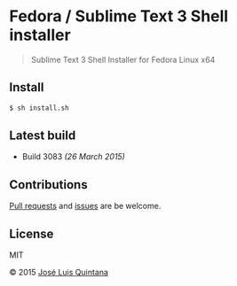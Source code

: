 # Fedora / Sublime Text 3 Shell installer
> Sublime Text 3 Shell Installer for Fedora Linux x64

## Install

```sh
$ sh install.sh
```

## Latest build
- Build 3083 *(26 March 2015)*

## Contributions
[Pull requests](https://github.com/joseluisq/fedora-sublime-text-3-shell-installer/pulls) and [issues](https://github.com/joseluisq/fedora-sublime-text-3-shell-installer/issues) are be welcome.

## License
MIT

© 2015 [José Luis Quintana](http://quintana.io)

